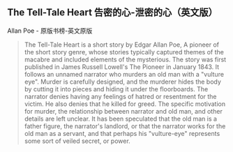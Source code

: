 ## The Tell-Tale Heart 告密的心-泄密的心（英文版）

Allan Poe  -  原版书榜-英文原版

> The Tell-Tale Heart is a short story by Edgar Allan Poe, A pioneer of the short story genre, whose stories typically captured themes of the macabre and included elements of the mysterious. The story was first published in James Russell Lowell's The Pioneer in January 1843. It follows an unnamed narrator who murders an old man with a "vulture eye". Murder is carefully designed, and the murderer hides the body by cutting it into pieces and hiding it under the floorboards. The narrator denies having any feelings of hatred or resentment for the victim. He also denies that he killed for greed. The specific motivation for murder, the relationship between narrator and old man, and other details are left unclear. It has been speculated that the old man is a father figure, the narrator's landlord, or that the narrator works for the old man as a servant, and that perhaps his "vulture-eye" represents some sort of veiled secret, or power.
